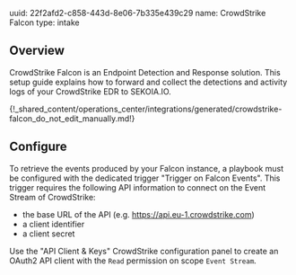 uuid: 22f2afd2-c858-443d-8e06-7b335e439c29
name: CrowdStrike Falcon
type: intake

## Overview

CrowdStrike Falcon is an Endpoint Detection and Response solution.
This setup guide explains how to forward and collect the detections and activity logs of your CrowdStrike EDR to SEKOIA.IO.

{!_shared_content/operations_center/integrations/generated/crowdstrike-falcon_do_not_edit_manually.md!}

## Configure

To retrieve the events produced by your Falcon instance, a playbook must be configured with the dedicated trigger "Trigger on Falcon Events". This trigger requires the following API information to connect on the Event Stream of CrowdStrike:

* the base URL of the API (e.g. https://api.eu-1.crowdstrike.com)
* a client identifier
* a client secret

Use the "API Client & Keys" CrowdStrike configuration panel to create an OAuth2 API client with the `Read` permission on scope `Event Stream`.
